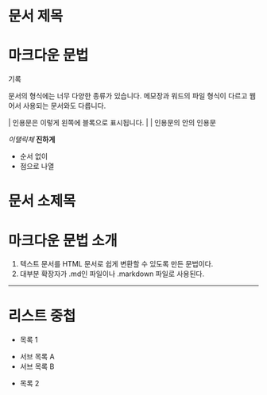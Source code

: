 # 문서 제목

# 마크다운 문법

기록

문서의 형식에는 너무 다양한 종류가 있습니다.
메모장과 워드의 파일 형식이 다르고 웹어서 사용되는 문서와도 다릅니다.

| 인용문은 이렇게 왼쪽에 블록으로 표시됩니다.
| | 인용문의 안의 인용문

*이탤릭체*
**진하게**

* 순서 없이
* 점으로 나열

# 문서 소제목


# 마크다운 문법 소개

1. 텍스트 문서를 HTML 문서로 쉽게 변환할 수 있도록 만든 문법이다.
2. 대부분 확장자가 .md인 파일이나 .markdown 파일로 사용된다.
---
# 리스트 중첩

* 목록 1
- 서브 목록 A
- 서브 목록 B
* 목록 2
